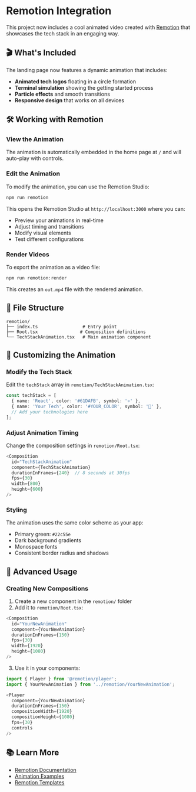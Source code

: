 # Remotion Integration

This project now includes a cool animated video created with [Remotion](https://www.remotion.dev) that showcases the tech stack in an engaging way.

## 🎬 What's Included

The landing page now features a dynamic animation that includes:
- **Animated tech logos** floating in a circle formation
- **Terminal simulation** showing the getting started process
- **Particle effects** and smooth transitions
- **Responsive design** that works on all devices

## 🛠️ Working with Remotion

### View the Animation
The animation is automatically embedded in the home page at `/` and will auto-play with controls.

### Edit the Animation
To modify the animation, you can use the Remotion Studio:

```bash
npm run remotion
```

This opens the Remotion Studio at `http://localhost:3000` where you can:
- Preview your animations in real-time
- Adjust timing and transitions
- Modify visual elements
- Test different configurations

### Render Videos
To export the animation as a video file:

```bash
npm run remotion:render
```

This creates an `out.mp4` file with the rendered animation.

## 📁 File Structure

```
remotion/
├── index.ts                 # Entry point
├── Root.tsx                # Composition definitions
└── TechStackAnimation.tsx   # Main animation component
```

## 🎨 Customizing the Animation

### Modify the Tech Stack
Edit the `techStack` array in `remotion/TechStackAnimation.tsx`:

```typescript
const techStack = [
  { name: 'React', color: '#61DAFB', symbol: '⚛️' },
  { name: 'Your Tech', color: '#YOUR_COLOR', symbol: '🚀' },
  // Add your technologies here
];
```

### Adjust Animation Timing
Change the composition settings in `remotion/Root.tsx`:

```typescript
<Composition
  id="TechStackAnimation"
  component={TechStackAnimation}
  durationInFrames={240}  // 8 seconds at 30fps
  fps={30}
  width={800}
  height={600}
/>
```

### Styling
The animation uses the same color scheme as your app:
- Primary green: `#22c55e`
- Dark background gradients
- Monospace fonts
- Consistent border radius and shadows

## 🚀 Advanced Usage

### Creating New Compositions
1. Create a new component in the `remotion/` folder
2. Add it to `remotion/Root.tsx`:

```typescript
<Composition
  id="YourNewAnimation"
  component={YourNewAnimation}
  durationInFrames={150}
  fps={30}
  width={1920}
  height={1080}
/>
```

3. Use it in your components:

```typescript
import { Player } from '@remotion/player';
import { YourNewAnimation } from '../remotion/YourNewAnimation';

<Player
  component={YourNewAnimation}
  durationInFrames={150}
  compositionWidth={1920}
  compositionHeight={1080}
  fps={30}
  controls
/>
```

## 📚 Learn More

- [Remotion Documentation](https://www.remotion.dev/docs)
- [Animation Examples](https://www.remotion.dev/showcase)
- [Remotion Templates](https://github.com/remotion-dev/template-remix)